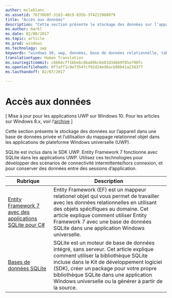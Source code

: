 ```yaml
---
author: mcleblanc
ms.assetid: 76776b0f-3163-48c9-835b-3f4213968079
title: "Accès aux données"
description: "Cette section présente le stockage des données sur l’appareil dans une base de données privée et l’utilisation du mappage relationnel objet dans les applications de plateforme Windows universelle (UWP)."
ms.author: markl
ms.date: 02/08/2017
ms.topic: article
ms.prod: windows
ms.technology: uwp
keywords: "windows 10, uwp, données, base de données relationnelle, tables, sqlite"
translationtype: Human Translation
ms.sourcegitcommit: c6b64cff1bbebc8ba69bc6e03d34b69f85e798fc
ms.openlocfilehash: 0f7aff1c9e7354fcf92d24ed8acb88b41a23d377
ms.lasthandoff: 02/07/2017

---
```

# <a name="data-access"></a>Accès aux données

\[ Mise à jour pour les applications UWP sur Windows 10. Pour les articles sur Windows 8.x, voir l’[archive](http://go.microsoft.com/fwlink/p/?linkid=619132) \]

Cette section présente le stockage des données sur l’appareil dans une base de données privée et l’utilisation du mappage relationnel objet dans les applications de plateforme Windows universelle (UWP).

SQLite est inclus dans le SDK UWP. Entity Framework 7 fonctionne avec SQLite dans les applications UWP. Utilisez ces technologies pour développer des scénarios de connectivité intermittente/hors connexion, et pour conserver des données entre des sessions d’application.

| Rubrique | Description|
|-------|------------|
| [Entity Framework 7 avec des applications SQLite pour C#](entity-framework-7-with-sqlite-for-csharp-apps.md) | Entity Framework (EF) est un mappeur relationel objet qui vous permet de travailler avec les données relationnelles en utilisant des objets spécifiques au domaine. Cet article explique comment utiliser Entity Framework 7 avec une base de données SQLite dans une application Windows universelle. |
| [Bases de données SQLite](sqlite-databases.md) | SQLite est un moteur de base de données intégré, sans serveur. Cet article explique comment utiliser la bibliothèque SQLite incluse dans le Kit de développement logiciel (SDK), créer un package pour votre propre bibliothèque SQLite dans une application Windows universelle ou la générer à partir de la source. |

